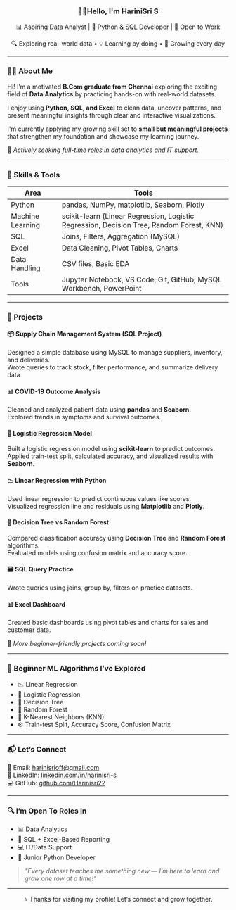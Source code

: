 <h3 align="center">👩‍💻Hello, I'm HariniSri S</h3>

<p align="center">
  📊 Aspiring Data Analyst | 🐍 Python & SQL Developer | 💼 Open to Work  
</p>
<p align="center">
  🔍 Exploring real-world data • 💡 Learning by doing • 🌱 Growing every day
</p>

---

### 🙋‍♀️ About Me

Hi! I’m a motivated **B.Com graduate from Chennai** exploring the exciting field of **Data Analytics** by practicing hands-on with real-world datasets.

I enjoy using **Python, SQL, and Excel** to clean data, uncover patterns, and present meaningful insights through clear and interactive visualizations.

I'm currently applying my growing skill set to **small but meaningful projects** that strengthen my foundation and showcase my learning journey.

🚀 *Actively seeking full-time roles in data analytics and IT support.*

---

### 🧰 Skills & Tools

| Area | Tools |
|------|-------|
| Python | pandas, NumPy, matplotlib, Seaborn, Plotly |
| Machine Learning | scikit-learn (Linear Regression, Logistic Regression, Decision Tree, Random Forest, KNN) |
| SQL | Joins, Filters, Aggregation (MySQL) |
| Excel | Data Cleaning, Pivot Tables, Charts |
| Data Handling | CSV files, Basic EDA |
| Tools | Jupyter Notebook, VS Code, Git, GitHub, MySQL Workbench, PowerPoint |

---

### 📌 Projects

#### 📦 Supply Chain Management System (SQL Project)  
Designed a simple database using MySQL to manage suppliers, inventory, and deliveries.  
Wrote queries to track stock, filter performance, and summarize delivery data.

#### 📊 COVID-19 Outcome Analysis  
Cleaned and analyzed patient data using **pandas** and **Seaborn**.  
Explored trends in symptoms and survival outcomes.

#### 🤖 Logistic Regression Model  
Built a logistic regression model using **scikit-learn** to predict outcomes.  
Applied train-test split, calculated accuracy, and visualized results with **Seaborn**.

#### 📉 Linear Regression with Python  
Used linear regression to predict continuous values like scores.  
Visualized regression line and residuals using **Matplotlib** and **Plotly**.

#### 🌳 Decision Tree vs Random Forest  
Compared classification accuracy using **Decision Tree** and **Random Forest** algorithms.  
Evaluated models using confusion matrix and accuracy score.

#### 🗃️ SQL Query Practice  
Wrote queries using joins, group by, filters on practice datasets.

#### 📊 Excel Dashboard  
Created basic dashboards using pivot tables and charts for sales and customer data.

🧪 *More beginner-friendly projects coming soon!*

---

### 🤖 Beginner ML Algorithms I’ve Explored

- 📉 Linear Regression  
- 🧠 Logistic Regression  
- 🌳 Decision Tree  
- 🌲 Random Forest  
- 👣 K-Nearest Neighbors (KNN)  
- ⚙️ Train-test Split, Accuracy Score, Confusion Matrix

---

### 📬 Let’s Connect

📧 Email: [harinisrioff@gmail.com](mailto:harinisrioff@gmail.com)  
🔗 LinkedIn: [linkedin.com/in/harinisri-s](https://www.linkedin.com/in/harinisri-s)  
💻 GitHub: [github.com/Harinisri22](https://github.com/Harinisri22)

---

### 🔍 I’m Open To Roles In

- 📊 Data Analytics  
- 🧮 SQL + Excel-Based Reporting  
- 💻 IT/Data Support  
- 🐍 Junior Python Developer  

> *"Every dataset teaches me something new — I’m here to learn and grow one row at a time!"*

---

<p align="center">
  ⭐ Thanks for visiting my profile! Let’s connect and grow together.
</p>
